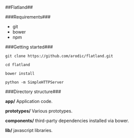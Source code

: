 ##Flatland##

###Requirements###

-   git
-   bower
-   npm

###Getting started###

`git clone https://github.com/arodic/flatland.git`

`cd flatland`

`bower install`

`python -m SimpleHTTPServer`

###Directory structure###

**app/** Application code.

**prototypes/** Various prototypes.

**components/** third-party dependencies installed via bower.

**lib/** javascript libraries.
